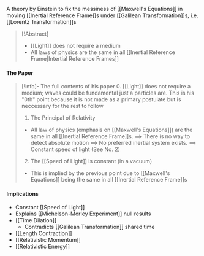 A theory by Einstein to fix the messiness of [[Maxwell's Equations]] in moving [[Inertial Reference Frame]]s under [[Galilean Transformation]]s, i.e. [[Lorentz Transformation]]s

> [!Abstract]
> * [[Light]] does not require a medium
> * All laws of physics are the same in all [[Inertial Reference Frame|Intertial Reference Frames]]
#### The Paper
> [!info]- The full contents of his paper
> 0. [[Light]] does not require a medium; waves could be fundamental just a particles are. This is his "0th" point because it is not made as a primary postulate but is neccessary for the rest to follow
> 1. The Principal of Relativity
> 	* All law of physics (emphasis on [[Maxwell's Equations]]) are the same in all [[Inertial Reference Frame]]s. 
> 		$\implies$ There is no way to detect absolute motion
> 		$\implies$ No preferred inertial system exists.
> 		$\implies$ Constant speed of light (See No. 2)
> 2.	The [[Speed of Light]] is constant (in a vacuum)
> 	* This is implied by the previous point due to [[Maxwell's Equations]] being the same in all [[Inertial Reference Frame]]s
> 
#### Implications
* Constant [[Speed of Light]]
* Explains [[Michelson-Morley Experiment]] null results
* [[Time Dilation]]
	* Contradicts [[Galilean Transformation]] shared time
* [[Length Contraction]]
* [[Relativistic Momentum]]
* [[Relativistic Energy]]
